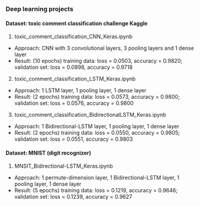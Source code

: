 ### Deep learning projects

#### Dataset: toxic comment classification challenge Kaggle
1. toxic_comment_classification_CNN_Keras.ipynb
- Approach: CNN with 3 convolutional layers, 3 pooling layers and 1 dense layer
- Result: (10 epochs) training data: loss = 0.0503, accuracy = 0.9820; validation set: loss = 0.0898, accuracy = 0.9718

2. toxic_comment_classification_LSTM_Keras.ipynb
- Approach: 1 LSTM layer, 1 pooling layer, 1 dense layer
- Result: (2 epochs) training data: loss = 0.0573, accuracy = 0.9800; validation set: loss = 0.0576, accuracy = 0.9800

3. toxic_comment_classification_BidirectionalLSTM_Keras.ipynb
- Approach: 1 Bidirectional-LSTM layer, 1 pooling layer, 1 dense layer
- Result: (2 epochs) training data: loss = 0.0550, accuracy = 0.9805; validation set: loss = 0.0551, accuracy = 0.9803

#### Dataset: MNIST (digit recognizer)
1. MNSIT_Bidirectional-LSTM_Keras.ipynb
- Approach: 1 permute-dimension layer, 1 Bidirectional-LSTM layer, 1 pooling layer, 1 dense layer
- Result: (5 epochs) training data: loss = 0.1219, accuracy = 0.9646; validation set: loss = 0.1239, accuracy = 0.9627 
